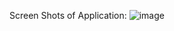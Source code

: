 

Screen Shots of Application: ![image](https://github.com/arnab1305/React-Weather/assets/42909192/9f1904c0-f240-4b77-a49e-2971398975dd)
